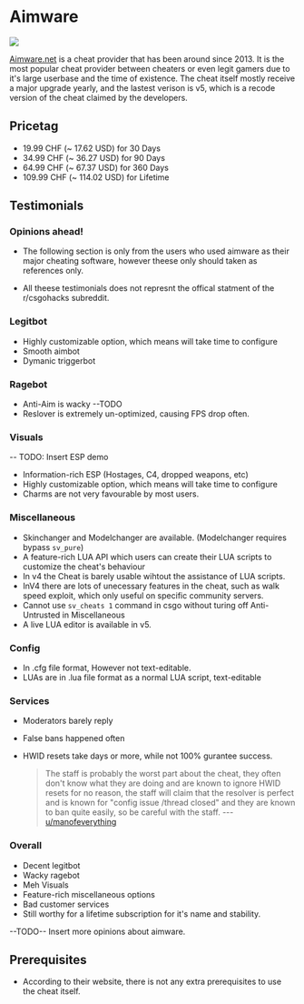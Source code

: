 # Aimware

![](https://i.imgur.com/g1cYT2B.png)

[Aimware.net](https://aimware.net/) is a cheat provider that has been around since 2013. It is the most popular cheat provider between cheaters or even legit gamers due to it's large userbase and the time of existence. The cheat itself mostly receive a major upgrade yearly, and the lastest verison is v5, which is a recode version of the cheat claimed by the developers.

## Pricetag
* 19.99 CHF (~ 17.62 USD) for 30 Days
* 34.99 CHF (~ 36.27 USD) for 90 Days
* 64.99 CHF (~ 67.37 USD) for 360 Days
* 109.99 CHF (~ 114.02 USD) for Lifetime

## Testimonials
### Opinions ahead!
* The following section is only from the users who used aimware as their major cheating software, however theese only should taken as references only.

* All theese testimonials does not represnt the offical statment of the r/csgohacks subreddit.


### Legitbot
* Highly customizable option, which means will take time to configure
* Smooth aimbot
* Dymanic triggerbot
  

### Ragebot
* Anti-Aim is wacky --TODO
* Reslover is extremely un-optimized, causing FPS drop often.

### Visuals
-- TODO: Insert ESP demo
* Information-rich ESP (Hostages, C4, dropped weapons, etc)
* Highly customizable option, which means will take time to configure
* Charms are not very favourable by most users.

### Miscellaneous 
* Skinchanger and Modelchanger are available. (Modelchanger requires bypass `sv_pure`)
* A feature-rich LUA API which users can create their LUA scripts to customize the cheat's behaviour
* In v4 the Cheat is barely usable wihtout the assistance of LUA scripts.
* InV4 there are lots of unecessary features in the cheat, such as walk speed exploit, which only useful on specific community servers. 
* Cannot use `sv_cheats 1` command in csgo without turing off Anti-Untrusted in Miscellaneous
* A live LUA editor is available in v5.

### Config
* In .cfg file format, However not text-editable.
* LUAs are in .lua file format as a normal LUA script, text-editable

### Services
* Moderators barely reply
* False bans happened often
* HWID resets take days or more, while not 100% gurantee success.
  
  >The staff is probably the worst part about the cheat, they often don't know what they are doing and are known to ignore HWID resets for no reason, the staff will claim that the resolver is perfect and is known for "config issue /thread closed" and they are known to ban quite easily, so be careful with the staff. ---[u/manofeverything](https://www.reddit.com/r/Csgohacks/comments/farrad/i_need_your_feedback/fj03tnh?utm_source=share&utm_medium=web2x)

### Overall
* Decent legitbot
* Wacky ragebot
* Meh Visuals
* Feature-rich miscellaneous options
* Bad customer services
* Still worthy for a lifetime subscription for it's name and stability.

--TODO-- Insert more opinions about aimware.

## Prerequisites

* According to their website, there is not any extra prerequisites to use the cheat itself.
